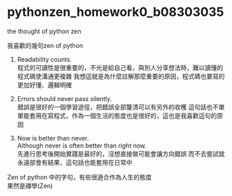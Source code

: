 # pythonzen_homework0_b08303035
the thought of python zen

我喜歡的幾句zen of python

1. Readability counts.\
   程式的可讀性是很重要的，不光是給自己看，與別人分享想法時，難以讀懂的程式碼使溝通更複雜
   我想這就是為什麼註解那麼重要的原因，程式碼也要寫的更加好懂、邏輯明確
 
2. Errors should never pass silently.\
   錯誤是很好的一個學習途徑，把錯誤全部釐清可以有另外的收穫
   這句話也不單單能套用在寫程式，作為一個生活的態度也是很好的，這也是我喜歡這句的原因

3. Now is better than never.\
   Although never is often better than *right* now.\
   先進行思考後開始實踐是最好的，沒想直接做可能會讓方向錯誤
   而不去嘗試就永遠部會有結果，這句話也能套用在日常中
   
Zen of python 中的字句，有些很適合作為人生的態度\
果然是禪學(Zen)

